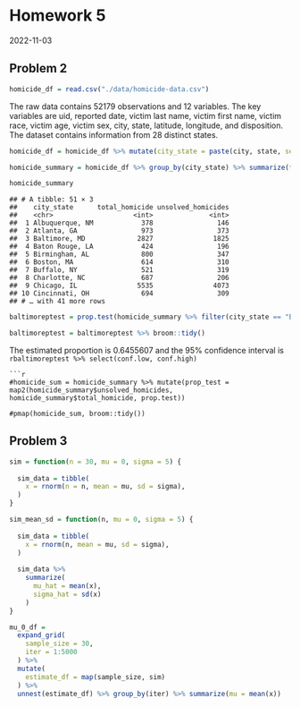Homework 5
================
2022-11-03

## Problem 2

``` r
homicide_df = read.csv("./data/homicide-data.csv")
```

The raw data contains 52179 observations and 12 variables. The key
variables are uid, reported date, victim last name, victim first name,
victim race, victim age, victim sex, city, state, latitude, longitude,
and disposition. The dataset contains information from 28 distinct
states.

``` r
homicide_df = homicide_df %>% mutate(city_state = paste(city, state, sep = ", "))

homicide_summary = homicide_df %>% group_by(city_state) %>% summarize(total_homicide = n(), unsolved_homicides = sum(disposition == "Closed without arrest" | disposition == "Open/No arrest"))

homicide_summary
```

    ## # A tibble: 51 × 3
    ##    city_state      total_homicide unsolved_homicides
    ##    <chr>                    <int>              <int>
    ##  1 Albuquerque, NM            378                146
    ##  2 Atlanta, GA                973                373
    ##  3 Baltimore, MD             2827               1825
    ##  4 Baton Rouge, LA            424                196
    ##  5 Birmingham, AL             800                347
    ##  6 Boston, MA                 614                310
    ##  7 Buffalo, NY                521                319
    ##  8 Charlotte, NC              687                206
    ##  9 Chicago, IL               5535               4073
    ## 10 Cincinnati, OH             694                309
    ## # … with 41 more rows

``` r
baltimoreptest = prop.test(homicide_summary %>% filter(city_state == "Baltimore, MD") %>% pull(unsolved_homicides), homicide_summary %>% filter(city_state == "Baltimore, MD") %>% pull(total_homicide))

baltimoreptest = baltimoreptest %>% broom::tidy()
```

The estimated proportion is 0.6455607 and the 95% confidence interval is
`rbaltimoreptest %>% select(conf.low, conf.high)`



    ```r
    #homicide_sum = homicide_summary %>% mutate(prop_test = map2(homicide_summary$unsolved_homicides, homicide_summary$total_homicide, prop.test))

    #pmap(homicide_sum, broom::tidy())

## Problem 3

``` r
sim = function(n = 30, mu = 0, sigma = 5) {
  
  sim_data = tibble(
    x = rnorm(n = n, mean = mu, sd = sigma),
  )
}

sim_mean_sd = function(n, mu = 0, sigma = 5) {
  
  sim_data = tibble(
    x = rnorm(n, mean = mu, sd = sigma),
  )
  
  sim_data %>% 
    summarize(
      mu_hat = mean(x),
      sigma_hat = sd(x)
    )
}

mu_0_df = 
  expand_grid(
    sample_size = 30,
    iter = 1:5000
  ) %>% 
  mutate(
    estimate_df = map(sample_size, sim)
  ) %>% 
  unnest(estimate_df) %>% group_by(iter) %>% summarize(mu = mean(x))
```
